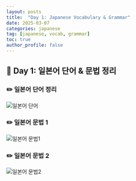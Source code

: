 ```yaml
---
layout: posts
title:  "Day 1: Japanese Vocabulary & Grammar"
date: 2025-03-07
categories: japanese
tag: [japanese, vocab, grammar]
toc: true
author_profile: false
---
```


## 📌 Day 1: 일본어 단어 & 문법 정리

### ✏️ 일본어 단어 정리
![일본어 단어](/assets/images/japanese/word1.jpg)

### ✏️ 일본어 문법 1
![일본어 문법1](/assets/images/japanese/grammer1.jpg)

### ✏️ 일본어 문법 2
![일본어 문법2](/assets/images/japanese/grammer1.1.jpg)



